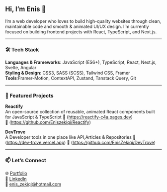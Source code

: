 ## Hi, I’m Enis 👋

I’m a web developer who loves to build high-quality websites through clean, maintainable code and smooth & animated UI/UX design. I’m currently focused on building frontend projects with React, TypeScript, and Next.js.

---

### 🛠️ Tech Stack

**Languages & Frameworks**: JavaScript (ES6+), TypeScript, React, Next.js, Svelte, Angular  
**Styling & Design**: CSS3, SASS (SCSS), Tailwind CSS, Framer  
**Tools**:Framer-Motion, ContextAPI, Zustand, Tanstack Query, Git  

---

### 🚀 Featured Projects

**Reactify**  
An open-source collection of reusable, animated React components built for JavaScript & TypeScript 
🔗 (https://reactify-c4a.pages.dev)  
📁 (https://github.com/Eniszekiqi/Reactify)

**DevTrove**  
A Developer tools in one place like API,Articles & Repositories
🔗 (https://dev-trove.vercel.app)
📁 (https://github.com/EnisZekiqi/DevTrove)

---

### 📫 Let’s Connect

🌐 [Portfolio](https://eniszekiqidev.netlify.app)  
💼 [LinkedIn](https://www.linkedin.com/in/enis-zekiqi-090b692b9/)  
📧 enis_zekiqi@hotmail.com


